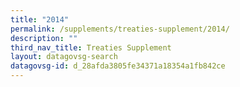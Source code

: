 ```yaml
---
title: "2014"
permalink: /supplements/treaties-supplement/2014/
description: ""
third_nav_title: Treaties Supplement
layout: datagovsg-search
datagovsg-id: d_28afda3805fe34371a18354a1fb842ce
---
```

